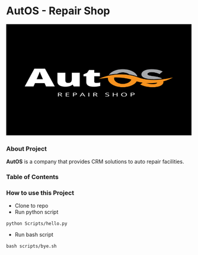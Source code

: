 # AutOS - Repair Shop

<img src="images/AutOS.png" alt="logo" width="500" height="300">

### About Project
**AutOS** is a company that provides CRM solutions to auto repair facilities.

### Table of Contents

### How to use this Project
 
- Clone to repo
- Run python script
```
python Scripts/hello.py
```
- Run bash script
```
bash scripts/bye.sh
```

